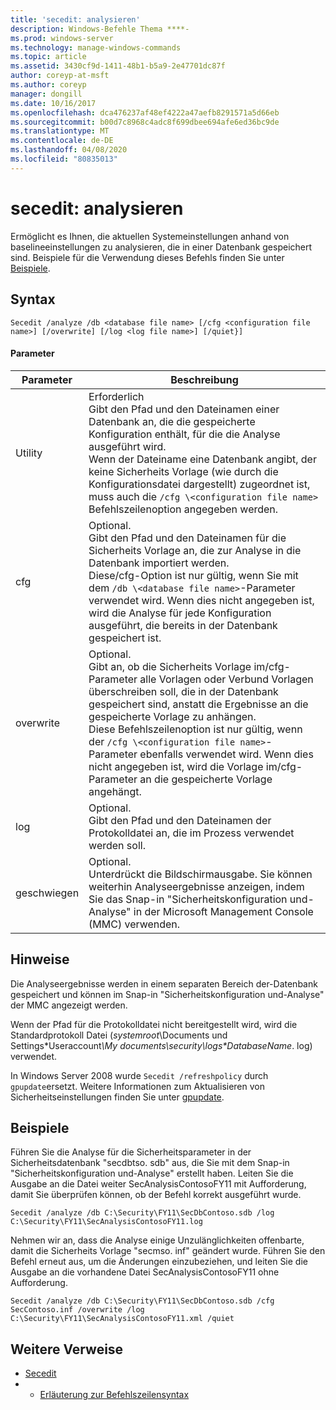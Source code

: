 ```yaml
---
title: 'secedit: analysieren'
description: Windows-Befehle Thema ****-
ms.prod: windows-server
ms.technology: manage-windows-commands
ms.topic: article
ms.assetid: 3430cf9d-1411-48b1-b5a9-2e47701dc87f
author: coreyp-at-msft
ms.author: coreyp
manager: dongill
ms.date: 10/16/2017
ms.openlocfilehash: dca476237af48ef4222a47aefb8291571a5d66eb
ms.sourcegitcommit: b00d7c8968c4adc8f699dbee694afe6ed36bc9de
ms.translationtype: MT
ms.contentlocale: de-DE
ms.lasthandoff: 04/08/2020
ms.locfileid: "80835013"
---
```

# <a name="seceditanalyze"></a>secedit: analysieren



Ermöglicht es Ihnen, die aktuellen Systemeinstellungen anhand von baselineeinstellungen zu analysieren, die in einer Datenbank gespeichert sind. Beispiele für die Verwendung dieses Befehls finden Sie unter [Beispiele](#BKMK_Examples).

## <a name="syntax"></a>Syntax

```
Secedit /analyze /db <database file name> [/cfg <configuration file name>] [/overwrite] [/log <log file name>] [/quiet}]
```

#### <a name="parameters"></a>Parameter

|Parameter|Beschreibung|
|---------|-----------|
|Utility|Erforderlich</br>Gibt den Pfad und den Dateinamen einer Datenbank an, die die gespeicherte Konfiguration enthält, für die die Analyse ausgeführt wird.</br>Wenn der Dateiname eine Datenbank angibt, der keine Sicherheits Vorlage (wie durch die Konfigurationsdatei dargestellt) zugeordnet ist, muss auch die `/cfg \<configuration file name>` Befehlszeilenoption angegeben werden.|
|cfg|Optional.</br>Gibt den Pfad und den Dateinamen für die Sicherheits Vorlage an, die zur Analyse in die Datenbank importiert werden.</br>Diese/cfg-Option ist nur gültig, wenn Sie mit dem `/db \<database file name>`-Parameter verwendet wird. Wenn dies nicht angegeben ist, wird die Analyse für jede Konfiguration ausgeführt, die bereits in der Datenbank gespeichert ist.|
|overwrite|Optional.</br>Gibt an, ob die Sicherheits Vorlage im/cfg-Parameter alle Vorlagen oder Verbund Vorlagen überschreiben soll, die in der Datenbank gespeichert sind, anstatt die Ergebnisse an die gespeicherte Vorlage zu anhängen.</br>Diese Befehlszeilenoption ist nur gültig, wenn der `/cfg \<configuration file name>`-Parameter ebenfalls verwendet wird. Wenn dies nicht angegeben ist, wird die Vorlage im/cfg-Parameter an die gespeicherte Vorlage angehängt.|
|log|Optional.</br>Gibt den Pfad und den Dateinamen der Protokolldatei an, die im Prozess verwendet werden soll.|
|geschwiegen|Optional.</br>Unterdrückt die Bildschirmausgabe. Sie können weiterhin Analyseergebnisse anzeigen, indem Sie das Snap-in "Sicherheitskonfiguration und-Analyse" in der Microsoft Management Console (MMC) verwenden.|

## <a name="remarks"></a>Hinweise

Die Analyseergebnisse werden in einem separaten Bereich der-Datenbank gespeichert und können im Snap-in "Sicherheitskonfiguration und-Analyse" der MMC angezeigt werden.

Wenn der Pfad für die Protokolldatei nicht bereitgestellt wird, wird die Standardprotokoll Datei (*systemroot*\Documents und Settings\*Useraccount<em>\My documents\security\logs\*DatabaseName</em>. log) verwendet.

In Windows Server 2008 wurde `Secedit /refreshpolicy` durch `gpupdate`ersetzt. Weitere Informationen zum Aktualisieren von Sicherheitseinstellungen finden Sie unter [gpupdate](gpupdate.md).

## <a name="examples"></a><a name=BKMK_Examples></a>Beispiele

Führen Sie die Analyse für die Sicherheitsparameter in der Sicherheitsdatenbank "secdbtso. sdb" aus, die Sie mit dem Snap-in "Sicherheitskonfiguration und-Analyse" erstellt haben. Leiten Sie die Ausgabe an die Datei weiter SecAnalysisContosoFY11 mit Aufforderung, damit Sie überprüfen können, ob der Befehl korrekt ausgeführt wurde.
```
Secedit /analyze /db C:\Security\FY11\SecDbContoso.sdb /log C:\Security\FY11\SecAnalysisContosoFY11.log
```
Nehmen wir an, dass die Analyse einige Unzulänglichkeiten offenbarte, damit die Sicherheits Vorlage "secmso. inf" geändert wurde. Führen Sie den Befehl erneut aus, um die Änderungen einzubeziehen, und leiten Sie die Ausgabe an die vorhandene Datei SecAnalysisContosoFY11 ohne Aufforderung.
```
Secedit /analyze /db C:\Security\FY11\SecDbContoso.sdb /cfg SecContoso.inf /overwrite /log C:\Security\FY11\SecAnalysisContosoFY11.xml /quiet
```

## <a name="additional-references"></a>Weitere Verweise

-   [Secedit](secedit.md)
-   - [Erläuterung zur Befehlszeilensyntax](command-line-syntax-key.md)